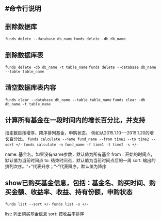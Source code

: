 #命令行说明
-------------------------------
## 删除数据库
```funds delete --database db_name```
```funds delete -db db_name```

## 删除数据库表
```funds delete -db db_name -t table_name```
```funds delete --database db_name --table table_name```

## 清空数据库表内容
```funds clear --database db_name --table table_name```
```funds clear -db db_name -t table_name```

## 计算所有基金在一段时间内的增长百分比，并支持
指定数目按增序、降序排列基金，申购状态。
例如从2015.1.10---2015.1.20的增长百分比。
```funds calculate --name fund_name --from time1 --to time2 --sort +/-```
```funds calculate -n fund_name -f time1 -t time2 -s +/-```

name: 基金名。如果没有name参数，默认值为所有基金
from：开始的时间点，默认值为当前时间点
to: 结束时间点，默认值为当前时间点后的一周
sort: 输出的排列次序。“+”代表升序；“-”代表降序，默认值为降序


## show已购买基金信息，包括：基金名、购买时间、购买金额、收益率、收益、持有份额，申购状态
```funds list --sort +/-```
```funds list -s +/-```

list: 列出购买基金信息
sort: 按收益率排序

